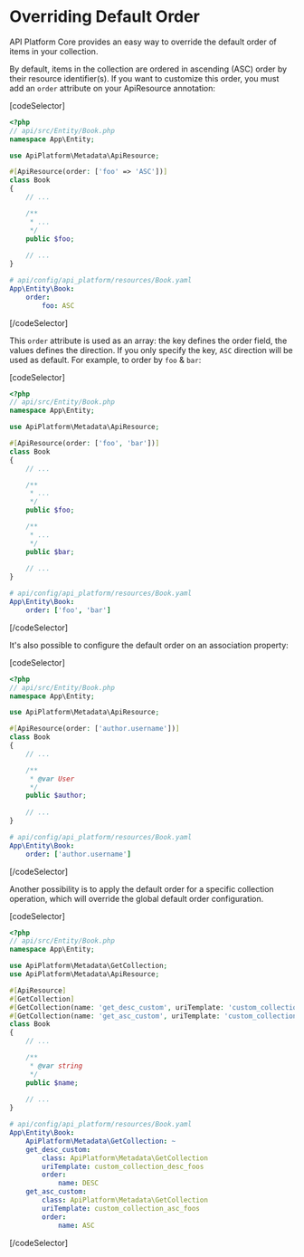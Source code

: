 # Overriding Default Order

API Platform Core provides an easy way to override the default order of items in your collection.

By default, items in the collection are ordered in ascending (ASC) order by their resource identifier(s). If you want to
customize this order, you must add an `order` attribute on your ApiResource annotation:

[codeSelector]

```php
<?php
// api/src/Entity/Book.php
namespace App\Entity;

use ApiPlatform\Metadata\ApiResource;

#[ApiResource(order: ['foo' => 'ASC'])]
class Book
{
    // ...

    /**
     * ...
     */
    public $foo;
    
    // ...
}
```

```yaml
# api/config/api_platform/resources/Book.yaml
App\Entity\Book:
    order:
        foo: ASC
```

[/codeSelector]

This `order` attribute is used as an array: the key defines the order field, the values defines the direction.
If you only specify the key, `ASC` direction will be used as default. For example, to order by `foo` & `bar`:

[codeSelector]

```php
<?php
// api/src/Entity/Book.php
namespace App\Entity;

use ApiPlatform\Metadata\ApiResource;

#[ApiResource(order: ['foo', 'bar'])]
class Book
{
    // ...

    /**
     * ...
     */
    public $foo;

    /**
     * ...
     */
    public $bar;
    
    // ...
}
```

```yaml
# api/config/api_platform/resources/Book.yaml
App\Entity\Book:
    order: ['foo', 'bar']
```

[/codeSelector]

It's also possible to configure the default order on an association property:

[codeSelector]

```php
<?php
// api/src/Entity/Book.php
namespace App\Entity;

use ApiPlatform\Metadata\ApiResource;

#[ApiResource(order: ['author.username'])]
class Book
{
    // ...

    /**
     * @var User
     */
    public $author;
    
    // ...
}
```

```yaml
# api/config/api_platform/resources/Book.yaml
App\Entity\Book:
    order: ['author.username']
```

[/codeSelector]

Another possibility is to apply the default order for a specific collection operation, which will override the global default order configuration.

[codeSelector]

```php
<?php
// api/src/Entity/Book.php
namespace App\Entity;

use ApiPlatform\Metadata\GetCollection;
use ApiPlatform\Metadata\ApiResource;

#[ApiResource]
#[GetCollection]
#[GetCollection(name: 'get_desc_custom', uriTemplate: 'custom_collection_desc_foos', order: ['name' => 'DESC'])]
#[GetCollection(name: 'get_asc_custom', uriTemplate: 'custom_collection_asc_foos', order: ['name' => 'ASC'])]
class Book
{
    // ...

    /**
     * @var string
     */
    public $name;
    
    // ...
}
```

```yaml
# api/config/api_platform/resources/Book.yaml
App\Entity\Book:
    ApiPlatform\Metadata\GetCollection: ~
    get_desc_custom:
        class: ApiPlatform\Metadata\GetCollection
        uriTemplate: custom_collection_desc_foos
        order:
            name: DESC
    get_asc_custom:
        class: ApiPlatform\Metadata\GetCollection
        uriTemplate: custom_collection_asc_foos
        order:
            name: ASC
```

[/codeSelector]
